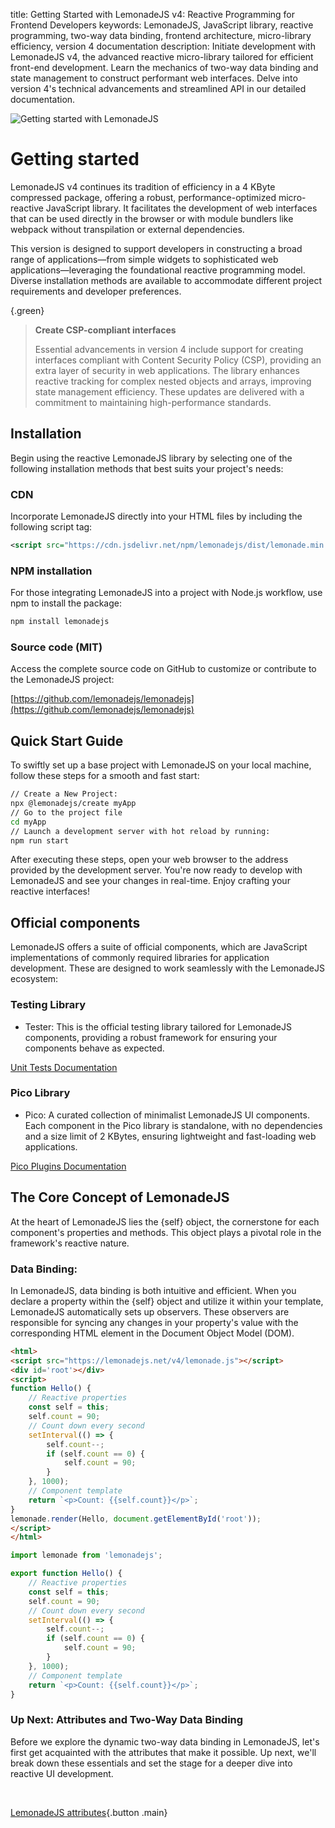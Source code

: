 title: Getting Started with LemonadeJS v4: Reactive Programming for Frontend Developers
keywords: LemonadeJS, JavaScript library, reactive programming, two-way data binding, frontend architecture, micro-library efficiency, version 4 documentation
description: Initiate development with LemonadeJS v4, the advanced reactive micro-library tailored for efficient front-end development. Learn the mechanics of two-way data binding and state management to construct performant web interfaces. Delve into version 4's technical advancements and streamlined API in our detailed documentation.

![Getting started with LemonadeJS](img/getting-started-with-lemonadejs.jpg)

Getting started
===============

LemonadeJS v4 continues its tradition of efficiency in a 4 KByte compressed package, offering a robust, performance-optimized micro-reactive JavaScript library. It facilitates the development of web interfaces that can be used directly in the browser or with module bundlers like webpack without transpilation or external dependencies.

This version is designed to support developers in constructing a broad range of applications—from simple widgets to sophisticated web applications—leveraging the foundational reactive programming model. Diverse installation methods are available to accommodate different project requirements and developer preferences.

{.green}
> **Create CSP-compliant interfaces**
> 
> Essential advancements in version 4 include support for creating interfaces compliant with Content Security Policy (CSP), providing an extra layer of security in web applications. The library enhances reactive tracking for complex nested objects and arrays, improving state management efficiency. These updates are delivered with a commitment to maintaining high-performance standards.

Installation
------------

Begin using the reactive LemonadeJS library by selecting one of the following installation methods that best suits your project's needs:  
  

### CDN

Incorporate LemonadeJS directly into your HTML files by including the following script tag:

```xml
<script src="https://cdn.jsdelivr.net/npm/lemonadejs/dist/lemonade.min.js"></script>
```

### NPM installation

For those integrating LemonadeJS into a project with Node.js workflow, use npm to install the package:

```bash
npm install lemonadejs
```

### Source code (MIT)

Access the complete source code on GitHub to customize or contribute to the LemonadeJS project:

[https://github.com/lemonadejs/lemonadejs](https://github.com/lemonadejs/lemonadejs)



Quick Start Guide
-----------

To swiftly set up a base project with LemonadeJS on your local machine, follow these steps for a smooth and fast start:

```bash
// Create a New Project:
npx @lemonadejs/create myApp
// Go to the project file
cd myApp
// Launch a development server with hot reload by running:
npm run start
```
After executing these steps, open your web browser to the address provided by the development server. You're now ready to develop with LemonadeJS and see your changes in real-time. Enjoy crafting your reactive interfaces!
  
  

Official components
-------------------

LemonadeJS offers a suite of official components, which are JavaScript implementations of commonly required libraries for application development. These are designed to work seamlessly with the LemonadeJS ecosystem:  
  

### Testing Library

- Tester: This is the official testing library tailored for LemonadeJS components, providing a robust framework for ensuring your components behave as expected.

[Unit Tests Documentation](/docs/tests)  
  

### Pico Library

- Pico: A curated collection of minimalist LemonadeJS UI components. Each component in the Pico library is standalone, with no dependencies and a size limit of 2 KBytes, ensuring lightweight and fast-loading web applications.

[Pico Plugins Documentation](/docs/plugins)  



## The Core Concept of LemonadeJS
At the heart of LemonadeJS lies the
{self} object, the cornerstone for each component's properties and methods. This object plays a pivotal role in the framework's reactive nature.


### Data Binding:
In LemonadeJS, data binding is both intuitive and efficient. When you declare a property within the {self} object and utilize it within your template, LemonadeJS automatically sets up observers. These observers are responsible for syncing any changes in your property's value with the corresponding HTML element in the Document Object Model (DOM).


```html
<html>
<script src="https://lemonadejs.net/v4/lemonade.js"></script>
<div id='root'></div>
<script>
function Hello() {
    // Reactive properties
    const self = this;
    self.count = 90;
    // Count down every second
    setInterval(() => {
        self.count--;
        if (self.count == 0) {
            self.count = 90;
        }
    }, 1000);
    // Component template
    return `<p>Count: {{self.count}}</p>`;
}
lemonade.render(Hello, document.getElementById('root'));
</script>
</html>
```
```javascript
import lemonade from 'lemonadejs';

export function Hello() {
    // Reactive properties
    const self = this;
    self.count = 90;
    // Count down every second
    setInterval(() => {
        self.count--;
        if (self.count == 0) {
            self.count = 90;
        }
    }, 1000);
    // Component template
    return `<p>Count: {{self.count}}</p>`;
}
```

### Up Next: Attributes and Two-Way Data Binding

Before we explore the dynamic two-way data binding in LemonadeJS, let's first get acquainted with the attributes that make it possible. Up next, we'll break down these essentials and set the stage for a deeper dive into reactive UI development.

&nbsp;

[LemonadeJS attributes](/docs/attributes){.button .main}
